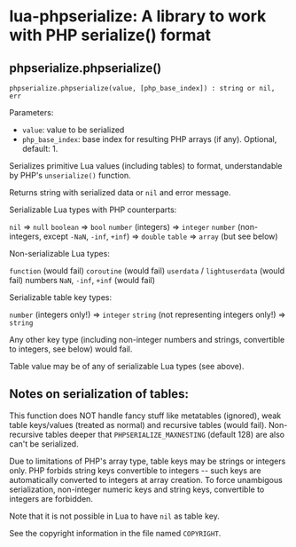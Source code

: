 lua-phpserialize: A library to work with PHP serialize() format
===============================================================

phpserialize.phpserialize()
---------------------------

`phpserialize.phpserialize(value, [php_base_index]) : string or nil, err`

Parameters:

 * `value`: value to be serialized
 * `php_base_index`: base index for resulting PHP arrays (if any).
   Optional, default: 1.

Serializes primitive Lua values (including tables) to format,
understandable by PHP's `unserialize()` function.

Returns string with serialized data or `nil` and error message.

Serializable Lua types with PHP counterparts:

  `nil` => `null`
  `boolean` => `bool`
  `number` (integers) => `integer`
  `number` (non-integers, except `-NaN`, `-inf`, `+inf`) => `double`
  `table` => `array` (but see below)

Non-serializable Lua types:

  `function` (would fail)
  `coroutine` (would fail)
  `userdata` / `lightuserdata` (would fail)
  numbers `NaN`, `-inf`, `+inf` (would fail)

Serializable table key types:

  `number` (integers only!) => `integer`
  `string` (not representing integers only!) => `string`

Any other key type (including non-integer numbers and
strings, convertible to integers, see below) would fail.

Table value may be of any of serializable Lua types (see above).

Notes on serialization of tables:
---------------------------------

This function does NOT handle fancy stuff like metatables (ignored),
weak table keys/values (treated as normal) and recursive tables
(would fail). Non-recursive tables deeper that `PHPSERIALIZE_MAXNESTING`
(default 128) are also can't be serialized.

Due to limitations of PHP's array type, table keys may be strings
or integers only. PHP forbids string keys convertible to integers --
such keys are automatically converted to integers at array creation.
To force unambigous serialization, non-integer numeric keys and
string keys, convertible to integers are forbidden.

Note that it is not possible in Lua to have `nil` as table key.

See the copyright information in the file named `COPYRIGHT`.
